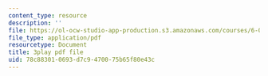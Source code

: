 ```yaml
---
content_type: resource
description: ''
file: https://ol-ocw-studio-app-production.s3.amazonaws.com/courses/6-00sc-introduction-to-computer-science-and-programming-spring-2011/78c883010693d7c9470075b65f80e43c_7BpomdjZ_Os.pdf
file_type: application/pdf
resourcetype: Document
title: 3play pdf file
uid: 78c88301-0693-d7c9-4700-75b65f80e43c
---
```

